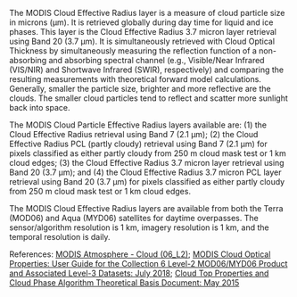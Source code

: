 The MODIS Cloud Effective Radius layer is a measure of cloud particle size in microns (μm). It is retrieved globally during day time for liquid and ice phases. This layer is the Cloud Effective Radius 3.7 micron layer retrieval using Band 20 (3.7 μm). It is simultaneously retrieved with Cloud Optical Thickness by simultaneously measuring the reflection function of a non-absorbing and absorbing spectral channel (e.g., Visible/Near Infrared (VIS/NIR) and Shortwave Infrared (SWIR), respectively) and comparing the resulting measurements with theoretical forward model calculations. Generally, smaller the particle size, brighter and more reflective are the clouds. The smaller cloud particles tend to reflect and scatter more sunlight back into space.

The MODIS Cloud Particle Effective Radius layers available are: (1) the Cloud Effective Radius retrieval using Band 7 (2.1 μm); (2) the Cloud Effective Radius PCL (partly cloudy) retrieval using Band 7 (2.1 μm) for pixels classified as either partly cloudy from 250 m cloud mask test or 1 km cloud edges; (3) the Cloud Effective Radius 3.7 micron layer retrieval using Band 20 (3.7 μm); and (4) the Cloud Effective Radius 3.7 micron PCL layer retrieval using Band 20 (3.7 μm) for pixels classified as either partly cloudy from 250 m cloud mask test or 1 km cloud edges.

The MODIS Cloud Effective Radius layers are available from both the Terra (MOD06) and Aqua (MYD06) satellites for daytime overpasses. The sensor/algorithm resolution is 1 km, imagery resolution is 1 km, and the temporal resolution is daily.

References: [MODIS Atmosphere - Cloud (06_L2)](https://modis-atmos.gsfc.nasa.gov/products/cloud);  [MODIS Cloud Optical Properties: User Guide for the Collection 6 Level-2 MOD06/MYD06 Product and Associated Level-3 Datasets: July 2018](https://modis-atmos.gsfc.nasa.gov/sites/default/files/ModAtmo/MODISCloudOpticalPropertyUserGuideFinal_v1.1.pdf); [Cloud Top Properties and Cloud Phase Algorithm Theoretical Basis Document: May 2015](https://modis-atmos.gsfc.nasa.gov/sites/default/files/ModAtmo/MOD06-ATBD_2015_05_01_1.pdf)

